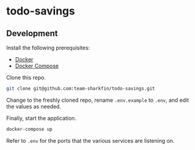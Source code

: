 # todo-savings

## Development

Install the following prerequisites:

- [Docker](https://docs.docker.com/get-started/#download-and-install-docker)
- [Docker Compose](https://docs.docker.com/compose/install/)

Clone this repo.

```bash
git clone git@github.com:team-sharkfin/todo-savings.git
```

Change to the freshly cloned repo, rename `.env.example` to `.env`, and edit the values as needed.

Finally, start the application.

```bash
docker-compose up
```

Refer to `.env` for the ports that the various services are listening on.

